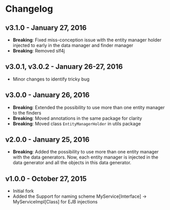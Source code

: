 # Changelog

## v3.1.0 - January 27, 2016

* **Breaking**: Fixed miss-conception issue with the entity manager holder injected to early in the data manager and finder manager
* **Breaking**: Removed slf4j

## v3.0.1, v3.0.2 - January 26-27, 2016

* Minor changes to identify tricky bug

## v3.0.0 - January 26, 2016

* **Breaking**: Extended the possibility to use more than one entity manager to the finders
* **Breaking**: Moved annotations in the same package for clarity
* **Breaking**: Moved class `EntityManagerHolder` in utils package

## v2.0.0 - January 25, 2016

* **Breaking**: Added the possibility to use more than one entity manager with the data generators. Now, each entity manager is injected in the data generator and all the objects in this data generator.

## v1.0.0 - October 27, 2015

* Initial fork
* Added the Support for naming scheme MyService[Interface] -> MyServiceImpl[Class] for EJB injections
